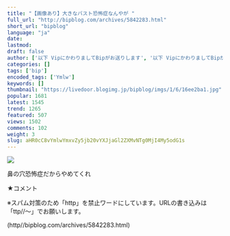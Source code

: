 ```yaml
---
title: "【画像あり】大きなバスト恐怖症なんやが "
full_url: "http://bipblog.com/archives/5842283.html"
short_url: "bipblog"
language: "ja"
date: 
lastmod: 
draft: false
author: ['以下 VipにかわりましてBipがお送りします', '以下 VipにかわりましてBipがお送りしますX']
categories: []
tags: ['bip']
encoded_tags: ['Ymlw']
keywords: []
thumbnail: "https://livedoor.blogimg.jp/bipblog/imgs/1/6/16ee2ba1.jpg"
popular: 1681
latest: 1545
trend: 1265
featured: 507
views: 1502
comments: 102
weight: 3
slug: aHR0cC8vYmlwYmxvZy5jb20vYXJjaGl2ZXMvNTg0MjI4My5odG1s
---
```


![](https://livedoor.blogimg.jp/bipblog/imgs/1/6/16ee2ba1.jpg)

<div><p>鼻の穴恐怖症だからやめてくれ</p><p class='meiryo'>★コメント</p><p class='center'><p class='kyakuchu center'>※スパム対策のため「http」を禁止ワードにしています。URLの書き込みは「ttp//～」でお願いします。</p></p> </div>

(http//bipblog.com/archives/5842283.html)
